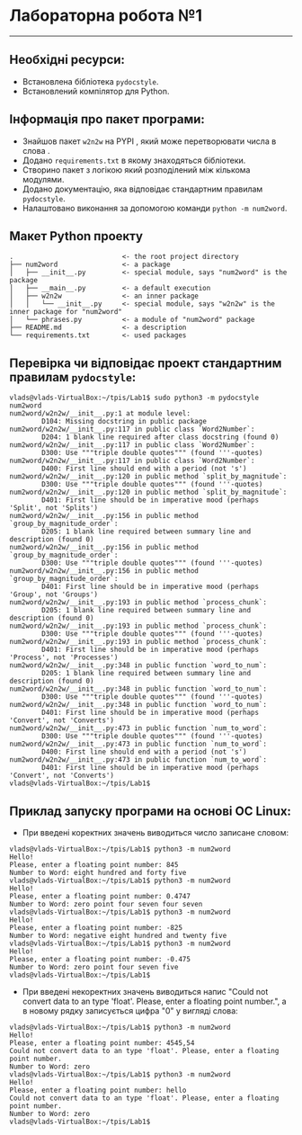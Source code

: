 # **Лабораторна робота №1**
---
## Необхідні ресурси: 
- Встановлена бібліотека `pydocstyle`.
- Встановлений компілятор для Python.

## Інформація про пакет програми:
* Знайшов пакет `w2n2w` на PYPI , який може перетворювати числа в слова .
* Додано `requirements.txt` в якому знаходяться бібліотеки.
* Створино пакет з логікою який розподілений між кількома модулями.
* Додано документацію, яка відповідає стандартним правилам `pydocstyle`.
* Налаштовано виконання за допомогою команди `python -m num2word`.

## Макет Python проекту
```text
.                           <- the root project directory
├── num2word                <- a package
│   ├── __init__.py         <- special module, says "num2word" is the package
│   ├── __main__.py         <- a default execution
│   ├── w2n2w               <- an inner package
│   │   └── __init__.py     <- special module, says "w2n2w" is the inner package for "num2word"
│   └── phrases.py          <- a module of "num2word" package
├── README.md               <- a description
└── requirements.txt        <- used packages
```

## Перевірка чи відповідає проект стандартним правилам `pydocstyle`:
```text
vlads@vlads-VirtualBox:~/tpis/Lab1$ sudo python3 -m pydocstyle num2word
num2word/w2n2w/__init__.py:1 at module level:
        D104: Missing docstring in public package
num2word/w2n2w/__init__.py:117 in public class `Word2Number`:
        D204: 1 blank line required after class docstring (found 0)
num2word/w2n2w/__init__.py:117 in public class `Word2Number`:
        D300: Use """triple double quotes""" (found '''-quotes)
num2word/w2n2w/__init__.py:117 in public class `Word2Number`:
        D400: First line should end with a period (not 's')
num2word/w2n2w/__init__.py:120 in public method `split_by_magnitude`:
        D300: Use """triple double quotes""" (found '''-quotes)
num2word/w2n2w/__init__.py:120 in public method `split_by_magnitude`:
        D401: First line should be in imperative mood (perhaps 'Split', not 'Splits')
num2word/w2n2w/__init__.py:156 in public method `group_by_magnitude_order`:
        D205: 1 blank line required between summary line and description (found 0)
num2word/w2n2w/__init__.py:156 in public method `group_by_magnitude_order`:
        D300: Use """triple double quotes""" (found '''-quotes)
num2word/w2n2w/__init__.py:156 in public method `group_by_magnitude_order`:
        D401: First line should be in imperative mood (perhaps 'Group', not 'Groups')
num2word/w2n2w/__init__.py:193 in public method `process_chunk`:
        D205: 1 blank line required between summary line and description (found 0)
num2word/w2n2w/__init__.py:193 in public method `process_chunk`:
        D300: Use """triple double quotes""" (found '''-quotes)
num2word/w2n2w/__init__.py:193 in public method `process_chunk`:
        D401: First line should be in imperative mood (perhaps 'Process', not 'Processes')
num2word/w2n2w/__init__.py:348 in public function `word_to_num`:
        D205: 1 blank line required between summary line and description (found 0)
num2word/w2n2w/__init__.py:348 in public function `word_to_num`:
        D300: Use """triple double quotes""" (found '''-quotes)
num2word/w2n2w/__init__.py:348 in public function `word_to_num`:
        D401: First line should be in imperative mood (perhaps 'Convert', not 'Converts')
num2word/w2n2w/__init__.py:473 in public function `num_to_word`:
        D300: Use """triple double quotes""" (found '''-quotes)
num2word/w2n2w/__init__.py:473 in public function `num_to_word`:
        D400: First line should end with a period (not 's')
num2word/w2n2w/__init__.py:473 in public function `num_to_word`:
        D401: First line should be in imperative mood (perhaps 'Convert', not 'Converts')
vlads@vlads-VirtualBox:~/tpis/Lab1$ 
```

## Приклад запуску програми на основі ОС Linux:
* При введені коректних значень виводиться число записане словом:
``` text
vlads@vlads-VirtualBox:~/tpis/Lab1$ python3 -m num2word
Hello!
Please, enter a floating point number: 845
Number to Word: eight hundred and forty five
vlads@vlads-VirtualBox:~/tpis/Lab1$ python3 -m num2word
Hello!
Please, enter a floating point number: 0.4747
Number to Word: zero point four seven four seven
vlads@vlads-VirtualBox:~/tpis/Lab1$ python3 -m num2word
Hello!
Please, enter a floating point number: -825
Number to Word: negative eight hundred and twenty five
vlads@vlads-VirtualBox:~/tpis/Lab1$ python3 -m num2word
Hello!
Please, enter a floating point number: -0.475
Number to Word: zero point four seven five
vlads@vlads-VirtualBox:~/tpis/Lab1$ 

```
* При введені некоректних значень виводиться напис "Could not convert data to an type 'float'. Please, enter a floating point number.", а в новому рядку записується цифра "0" у вигляді слова:
```text
vlads@vlads-VirtualBox:~/tpis/Lab1$ python3 -m num2word
Hello!
Please, enter a floating point number: 4545,54
Could not convert data to an type 'float'. Please, enter a floating point number.
Number to Word: zero
vlads@vlads-VirtualBox:~/tpis/Lab1$ python3 -m num2word
Hello!
Please, enter a floating point number: hello
Could not convert data to an type 'float'. Please, enter a floating point number.
Number to Word: zero
vlads@vlads-VirtualBox:~/tpis/Lab1$ 
```


